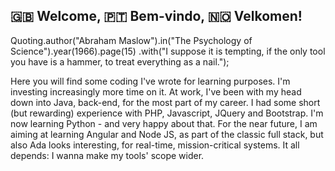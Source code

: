 ## 🇬🇧 Welcome, 🇵🇹 Bem-vindo, 🇳🇴 Velkomen! 

Quoting.author("Abraham Maslow").in("The Psychology of Science").year(1966).page(15)
    .with("I suppose it is tempting, if the only tool you have is a hammer, to treat everything as a nail.");


Here you will find some coding I've wrote for learning purposes. I'm investing increasingly more time on it. At work, I've been with my head down into Java, back-end, for the most part of my career. I had some short (but rewarding) experience with PHP, Javascript, JQuery and Bootstrap. I'm now learning Python - and very happy about that. For the near future, I am aiming at learning Angular and Node JS, as part of the classic full stack, but also Ada looks interesting, for real-time, mission-critical systems. It all depends: I wanna make my tools' scope wider.

<!--
**farlonsouto/farlonsouto** is a ✨ _special_ ✨ repository because its `README.md` (this file) appears on your GitHub profile. 
-->
